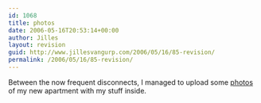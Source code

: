 ```yaml
---
id: 1068
title: photos
date: 2006-05-16T20:53:14+00:00
author: Jilles
layout: revision
guid: http://www.jillesvangurp.com/2006/05/16/85-revision/
permalink: /2006/05/16/85-revision/
---
```

<p>Between the now frequent disconnects, I managed to upload some <a href="http://photos.jillesvangurp.com/Album/2005/2005%20V%20Finland%20Apartment/index.html">photos </a>of my new apartment with my stuff inside.
</p>
